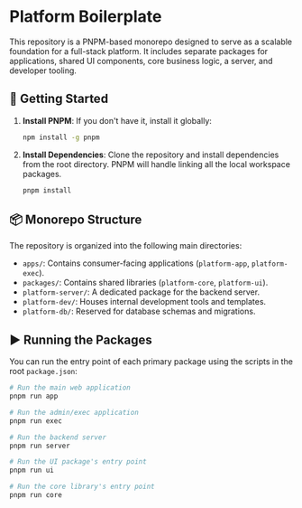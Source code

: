 # Platform Boilerplate

This repository is a PNPM-based monorepo designed to serve as a scalable foundation for a full-stack platform. It includes separate packages for applications, shared UI components, core business logic, a server, and developer tooling.

## 🚀 Getting Started

1.  **Install PNPM**: If you don't have it, install it globally:
    ```sh
    npm install -g pnpm
    ```

2.  **Install Dependencies**: Clone the repository and install dependencies from the root directory. PNPM will handle linking all the local workspace packages.
    ```sh
    pnpm install
    ```

## 📦 Monorepo Structure

The repository is organized into the following main directories:

-   `apps/`: Contains consumer-facing applications (`platform-app`, `platform-exec`).
-   `packages/`: Contains shared libraries (`platform-core`, `platform-ui`).
-   `platform-server/`: A dedicated package for the backend server.
-   `platform-dev/`: Houses internal development tools and templates.
-   `platform-db/`: Reserved for database schemas and migrations.

## ▶️ Running the Packages

You can run the entry point of each primary package using the scripts in the root `package.json`:

```sh
# Run the main web application
pnpm run app

# Run the admin/exec application
pnpm run exec

# Run the backend server
pnpm run server

# Run the UI package's entry point
pnpm run ui

# Run the core library's entry point
pnpm run core
```